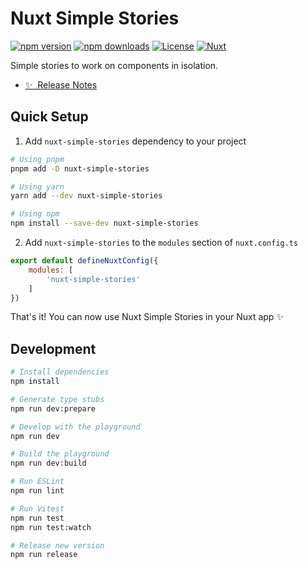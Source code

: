 # Nuxt Simple Stories

[![npm version][npm-version-src]][npm-version-href]
[![npm downloads][npm-downloads-src]][npm-downloads-href]
[![License][license-src]][license-href]
[![Nuxt][nuxt-src]][nuxt-href]

Simple stories to work on components in isolation.

- [✨ &nbsp;Release Notes](/CHANGELOG.md)
<!-- - [🏀 Online playground](https://stackblitz.com/github/your-org/nuxt-simple-stories?file=playground%2Fapp.vue) -->
<!-- - [📖 &nbsp;Documentation](https://example.com) -->

## Quick Setup

1. Add `nuxt-simple-stories` dependency to your project

```bash
# Using pnpm
pnpm add -D nuxt-simple-stories

# Using yarn
yarn add --dev nuxt-simple-stories

# Using npm
npm install --save-dev nuxt-simple-stories
```

2. Add `nuxt-simple-stories` to the `modules` section of `nuxt.config.ts`

```js
export default defineNuxtConfig({
	modules: [
		'nuxt-simple-stories'
	]
})
```

That's it! You can now use Nuxt Simple Stories in your Nuxt app ✨

## Development

```bash
# Install dependencies
npm install

# Generate type stubs
npm run dev:prepare

# Develop with the playground
npm run dev

# Build the playground
npm run dev:build

# Run ESLint
npm run lint

# Run Vitest
npm run test
npm run test:watch

# Release new version
npm run release
```

<!-- Badges -->
[npm-version-src]: https://img.shields.io/npm/v/nuxt-simple-stories/latest.svg?style=flat&colorA=18181B&colorB=28CF8D
[npm-version-href]: https://npmjs.com/package/nuxt-simple-stories

[npm-downloads-src]: https://img.shields.io/npm/dm/nuxt-simple-stories.svg?style=flat&colorA=18181B&colorB=28CF8D
[npm-downloads-href]: https://npmjs.com/package/nuxt-simple-stories

[license-src]: https://img.shields.io/npm/l/nuxt-simple-stories.svg?style=flat&colorA=18181B&colorB=28CF8D
[license-href]: https://npmjs.com/package/nuxt-simple-stories

[nuxt-src]: https://img.shields.io/badge/Nuxt-18181B?logo=nuxt.js
[nuxt-href]: https://nuxt.com
